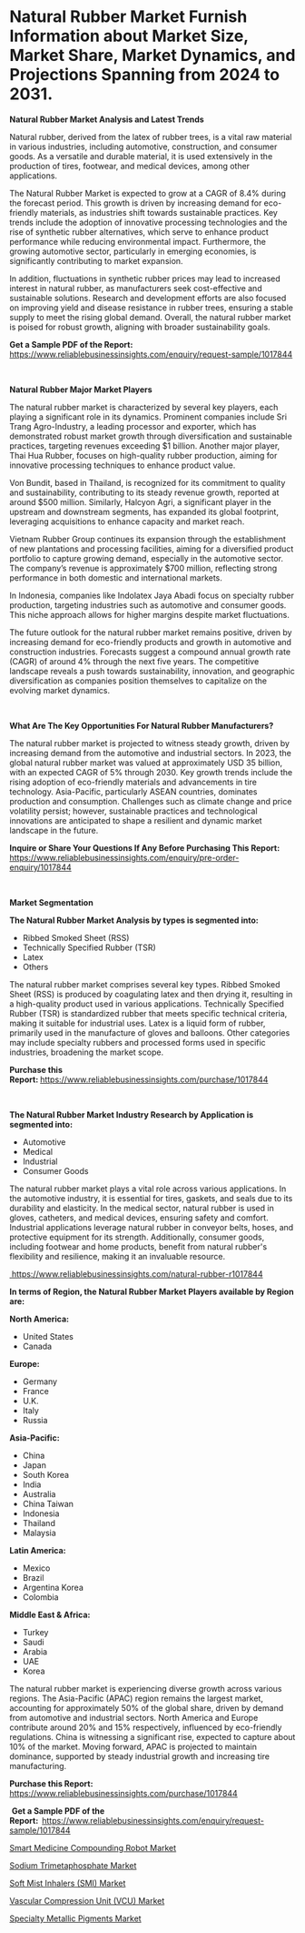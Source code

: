 <p><h1>Natural Rubber Market Furnish Information about Market Size, Market Share, Market Dynamics, and Projections Spanning from 2024 to 2031.</h1></p><p><strong>Natural Rubber Market Analysis and Latest Trends</strong></p>
<p><p>Natural rubber, derived from the latex of rubber trees, is a vital raw material in various industries, including automotive, construction, and consumer goods. As a versatile and durable material, it is used extensively in the production of tires, footwear, and medical devices, among other applications. </p><p>The Natural Rubber Market is expected to grow at a CAGR of 8.4% during the forecast period. This growth is driven by increasing demand for eco-friendly materials, as industries shift towards sustainable practices. Key trends include the adoption of innovative processing technologies and the rise of synthetic rubber alternatives, which serve to enhance product performance while reducing environmental impact. Furthermore, the growing automotive sector, particularly in emerging economies, is significantly contributing to market expansion. </p><p>In addition, fluctuations in synthetic rubber prices may lead to increased interest in natural rubber, as manufacturers seek cost-effective and sustainable solutions. Research and development efforts are also focused on improving yield and disease resistance in rubber trees, ensuring a stable supply to meet the rising global demand. Overall, the natural rubber market is poised for robust growth, aligning with broader sustainability goals.</p></p>
<p><strong>Get a Sample PDF of the Report:&nbsp;</strong> <a href="https://www.reliablebusinessinsights.com/enquiry/request-sample/1017844?utm_campaign=97&utm_medium=2&utm_source=Github&utm_content=ia&utm_term=09112024&utm_id=natural-rubber">https://www.reliablebusinessinsights.com/enquiry/request-sample/1017844</a></p>
<p>&nbsp;</p>
<p><strong>Natural Rubber Major Market Players</strong></p>
<p><p>The natural rubber market is characterized by several key players, each playing a significant role in its dynamics. Prominent companies include Sri Trang Agro-Industry, a leading processor and exporter, which has demonstrated robust market growth through diversification and sustainable practices, targeting revenues exceeding $1 billion. Another major player, Thai Hua Rubber, focuses on high-quality rubber production, aiming for innovative processing techniques to enhance product value.</p><p>Von Bundit, based in Thailand, is recognized for its commitment to quality and sustainability, contributing to its steady revenue growth, reported at around $500 million. Similarly, Halcyon Agri, a significant player in the upstream and downstream segments, has expanded its global footprint, leveraging acquisitions to enhance capacity and market reach.</p><p>Vietnam Rubber Group continues its expansion through the establishment of new plantations and processing facilities, aiming for a diversified product portfolio to capture growing demand, especially in the automotive sector. The company’s revenue is approximately $700 million, reflecting strong performance in both domestic and international markets.</p><p>In Indonesia, companies like Indolatex Jaya Abadi focus on specialty rubber production, targeting industries such as automotive and consumer goods. This niche approach allows for higher margins despite market fluctuations.</p><p>The future outlook for the natural rubber market remains positive, driven by increasing demand for eco-friendly products and growth in automotive and construction industries. Forecasts suggest a compound annual growth rate (CAGR) of around 4% through the next five years. The competitive landscape reveals a push towards sustainability, innovation, and geographic diversification as companies position themselves to capitalize on the evolving market dynamics.</p></p>
<p>&nbsp;</p>
<p><strong>What Are The Key Opportunities For Natural Rubber Manufacturers?</strong></p>
<p><p>The natural rubber market is projected to witness steady growth, driven by increasing demand from the automotive and industrial sectors. In 2023, the global natural rubber market was valued at approximately USD 35 billion, with an expected CAGR of 5% through 2030. Key growth trends include the rising adoption of eco-friendly materials and advancements in tire technology. Asia-Pacific, particularly ASEAN countries, dominates production and consumption. Challenges such as climate change and price volatility persist; however, sustainable practices and technological innovations are anticipated to shape a resilient and dynamic market landscape in the future.</p></p>
<p><strong>Inquire or Share Your Questions If Any Before Purchasing This Report:</strong> <a href="https://www.reliablebusinessinsights.com/enquiry/pre-order-enquiry/1017844?utm_campaign=97&utm_medium=2&utm_source=Github&utm_content=ia&utm_term=09112024&utm_id=natural-rubber">https://www.reliablebusinessinsights.com/enquiry/pre-order-enquiry/1017844</a></p>
<p>&nbsp;</p>
<p><strong>Market Segmentation</strong></p>
<p><strong>The Natural Rubber Market Analysis by types is segmented into:</strong></p>
<p><ul><li>Ribbed Smoked Sheet (RSS)</li><li>Technically Specified Rubber (TSR)</li><li>Latex</li><li>Others</li></ul></p>
<p><p>The natural rubber market comprises several key types. Ribbed Smoked Sheet (RSS) is produced by coagulating latex and then drying it, resulting in a high-quality product used in various applications. Technically Specified Rubber (TSR) is standardized rubber that meets specific technical criteria, making it suitable for industrial uses. Latex is a liquid form of rubber, primarily used in the manufacture of gloves and balloons. Other categories may include specialty rubbers and processed forms used in specific industries, broadening the market scope.</p></p>
<p><strong>Purchase this Report:&nbsp;</strong><a href="https://www.reliablebusinessinsights.com/purchase/1017844?utm_campaign=97&utm_medium=2&utm_source=Github&utm_content=ia&utm_term=09112024&utm_id=natural-rubber">https://www.reliablebusinessinsights.com/purchase/1017844</a></p>
<p>&nbsp;</p>
<p><strong>The Natural Rubber Market Industry Research by Application is segmented into:</strong></p>
<p><ul><li>Automotive</li><li>Medical</li><li>Industrial</li><li>Consumer Goods</li></ul></p>
<p><p>The natural rubber market plays a vital role across various applications. In the automotive industry, it is essential for tires, gaskets, and seals due to its durability and elasticity. In the medical sector, natural rubber is used in gloves, catheters, and medical devices, ensuring safety and comfort. Industrial applications leverage natural rubber in conveyor belts, hoses, and protective equipment for its strength. Additionally, consumer goods, including footwear and home products, benefit from natural rubber's flexibility and resilience, making it an invaluable resource.</p></p>
<p><a href="https://www.reliablebusinessinsights.com/natural-rubber-r1017844?utm_campaign=97&utm_medium=2&utm_source=Github&utm_content=ia&utm_term=09112024&utm_id=natural-rubber">&nbsp;https://www.reliablebusinessinsights.com/natural-rubber-r1017844</a></p>
<p><strong>In terms of Region, the Natural Rubber Market Players available by Region are:</strong></p>
<p>
    <p> <strong> North America: </strong>
        <ul>
            <li>United States</li>
            <li>Canada</li>
        </ul>
        </p> 
    <p> <strong> Europe: </strong>
        <ul>
            <li>Germany</li>
            <li>France</li>
            <li>U.K.</li>
            <li>Italy</li>
            <li>Russia</li>
        </ul>
        </p> 
    <p> <strong> Asia-Pacific: </strong>
        <ul>
            <li>China</li>
            <li>Japan</li>
            <li>South Korea</li>
            <li>India</li>
            <li>Australia</li>
            <li>China Taiwan</li>
            <li>Indonesia</li>
            <li>Thailand</li>
            <li>Malaysia</li>
        </ul>
        </p> 
    <p> <strong> Latin America: </strong>
        <ul>
            <li>Mexico</li>
            <li>Brazil</li>
            <li>Argentina Korea</li>
            <li>Colombia</li>
        </ul>
        </p> 
    <p> <strong> Middle East & Africa: </strong>
        <ul>
            <li>Turkey</li>
            <li>Saudi</li>
            <li>Arabia</li>
            <li>UAE</li>
            <li>Korea</li>
        </ul>
    </p>
    </p>
<p><p>The natural rubber market is experiencing diverse growth across various regions. The Asia-Pacific (APAC) region remains the largest market, accounting for approximately 50% of the global share, driven by demand from automotive and industrial sectors. North America and Europe contribute around 20% and 15% respectively, influenced by eco-friendly regulations. China is witnessing a significant rise, expected to capture about 10% of the market. Moving forward, APAC is projected to maintain dominance, supported by steady industrial growth and increasing tire manufacturing.</p></p>
<p><strong>Purchase this Report: </strong><a href="https://www.reliablebusinessinsights.com/purchase/1017844?utm_campaign=97&utm_medium=2&utm_source=Github&utm_content=ia&utm_term=09112024&utm_id=natural-rubber">https://www.reliablebusinessinsights.com/purchase/1017844</a></p>
<p>&nbsp;<strong>Get a Sample PDF of the Report:&nbsp;&nbsp;</strong><a href="https://www.reliablebusinessinsights.com/enquiry/request-sample/1017844?utm_campaign=97&utm_medium=2&utm_source=Github&utm_content=ia&utm_term=09112024&utm_id=natural-rubber">https://www.reliablebusinessinsights.com/enquiry/request-sample/1017844</a></p>
<p><strong></strong></p>
<p><p><a href="https://issuu.com/reportprime-2/docs/smart-medicine-compounding-robot-ma_14916571b11aa5?utm_campaign=97&utm_medium=2&utm_source=Github&utm_content=ia&utm_term=09112024&utm_id=natural-rubber">Smart Medicine Compounding Robot Market</a></p><p><a href="https://github.com/alespiliffe/Market-Research-Report-List-1/blob/main/sodium-trimetaphosphate-market.md?utm_campaign=97&utm_medium=2&utm_source=Github&utm_content=ia&utm_term=09112024&utm_id=natural-rubber">Sodium Trimetaphosphate Market</a></p><p><a href="https://issuu.com/reportprime-2/docs/soft-mist-inhalers-smi-market-size-_5f4229cab8afc3?utm_campaign=97&utm_medium=2&utm_source=Github&utm_content=ia&utm_term=09112024&utm_id=natural-rubber">Soft Mist Inhalers (SMI) Market</a></p><p><a href="https://issuu.com/reportprime-2/docs/vascular-compression-unit-vcu-marke_6f4559ae191a68?utm_campaign=97&utm_medium=2&utm_source=Github&utm_content=ia&utm_term=09112024&utm_id=natural-rubber">Vascular Compression Unit (VCU) Market</a></p><p><a href="https://github.com/yoreivesal/Market-Research-Report-List-1/blob/main/specialty-metallic-pigments-market.md?utm_campaign=97&utm_medium=2&utm_source=Github&utm_content=ia&utm_term=09112024&utm_id=natural-rubber">Specialty Metallic Pigments Market</a></p></p>
